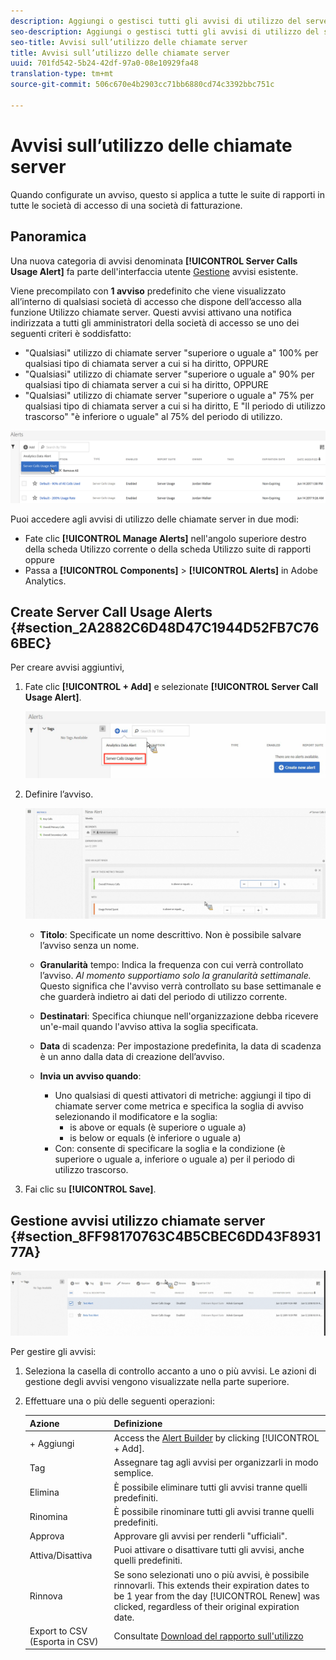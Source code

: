 ```yaml
---
description: Aggiungi o gestisci tutti gli avvisi di utilizzo del server. Quando configurate un avviso, questo si applica a tutte le suite di rapporti in tutte le società di accesso di una società di fatturazione.
seo-description: Aggiungi o gestisci tutti gli avvisi di utilizzo del server. Quando configurate un avviso, questo si applica a tutte le suite di rapporti in tutte le società di accesso di una società di fatturazione.
seo-title: Avvisi sull’utilizzo delle chiamate server
title: Avvisi sull’utilizzo delle chiamate server
uuid: 701fd542-5b24-42df-97a0-08e10929fa48
translation-type: tm+mt
source-git-commit: 506c670e4b2903cc71bb6880cd74c3392bbc751c

---
```



# Avvisi sull’utilizzo delle chiamate server

Quando configurate un avviso, questo si applica a tutte le suite di rapporti in tutte le società di accesso di una società di fatturazione.

## Panoramica

Una nuova categoria di avvisi denominata **[!UICONTROL Server Calls Usage Alert]** fa parte dell'interfaccia utente [Gestione](https://marketing.adobe.com/resources/help/en_US/analytics/analysis-workspace/intellligent_alerts.html) avvisi esistente.

Viene precompilato con **1 avviso** predefinito che viene visualizzato all’interno di qualsiasi società di accesso che dispone dell’accesso alla funzione Utilizzo chiamate server. Questi avvisi attivano una notifica indirizzata a tutti gli amministratori della società di accesso se uno dei seguenti criteri è soddisfatto:

* "Qualsiasi" utilizzo di chiamate server "superiore o uguale a" 100% per qualsiasi tipo di chiamata server a cui si ha diritto, OPPURE
* "Qualsiasi" utilizzo di chiamate server "superiore o uguale a" 90% per qualsiasi tipo di chiamata server a cui si ha diritto, OPPURE
* "Qualsiasi" utilizzo di chiamate server "superiore o uguale a" 75% per qualsiasi tipo di chiamata server a cui si ha diritto, E "Il periodo di utilizzo trascorso" "è inferiore o uguale" al 75% del periodo di utilizzo.

![](assets/alerts.png)

Puoi accedere agli avvisi di utilizzo delle chiamate server in due modi:

* Fate clic **[!UICONTROL Manage Alerts]** nell'angolo superiore destro della scheda Utilizzo corrente o della scheda Utilizzo suite di rapporti oppure
* Passa a **[!UICONTROL Components]** &gt; **[!UICONTROL Alerts]** in Adobe Analytics.

## Create Server Call Usage Alerts {#section_2A2882C6D48D47C1944D52FB7C766BEC}

Per creare avvisi aggiuntivi,

1. Fate clic **[!UICONTROL + Add]** e selezionate **[!UICONTROL Server Call Usage Alert]**.

   ![](assets/server_call_alert.png)

1. Definire l’avviso.

   ![](assets/sc_alert.png)

   * **Titolo**: Specificate un nome descrittivo. Non è possibile salvare l’avviso senza un nome.
   * **Granularità** tempo: Indica la frequenza con cui verrà controllato l’avviso. *Al momento supportiamo solo la granularità settimanale.* Questo significa che l'avviso verrà controllato su base settimanale e che guarderà indietro ai dati del periodo di utilizzo corrente.
   * **Destinatari**: Specifica chiunque nell'organizzazione debba ricevere un'e-mail quando l'avviso attiva la soglia specificata.
   * **Data** di scadenza: Per impostazione predefinita, la data di scadenza è un anno dalla data di creazione dell’avviso.
   * **Invia un avviso quando**:

      * Uno qualsiasi di questi attivatori di metriche: aggiungi il tipo di chiamate server come metrica e specifica la soglia di avviso selezionando il modificatore e la soglia:
         * is above or equals (è superiore o uguale a)
         * is below or equals (è inferiore o uguale a)
      * Con: consente di specificare la soglia e la condizione (è superiore o uguale a, inferiore o uguale a) per il periodo di utilizzo trascorso.

1. Fai clic su **[!UICONTROL Save]**.

## Gestione avvisi utilizzo chiamate server {#section_8FF98170763C4B5CBEC6DD43F893177A}

![](assets/alert_mgmt.png)

Per gestire gli avvisi:

1. Seleziona la casella di controllo accanto a uno o più avvisi. Le azioni di gestione degli avvisi vengono visualizzate nella parte superiore.
1. Effettuare una o più delle seguenti operazioni:

   | Azione | Definizione |
   |--- |--- |
   | + Aggiungi | Access the [Alert Builder](../../admin/c-server-call-usage/scu-alerts.md) by clicking  [!UICONTROL + Add]. |
   | Tag | Assegnare tag agli avvisi per organizzarli in modo semplice. |
   | Elimina | È possibile eliminare tutti gli avvisi tranne quelli predefiniti. |
   | Rinomina | È possibile rinominare tutti gli avvisi tranne quelli predefiniti. |
   | Approva | Approvare gli avvisi per renderli "ufficiali". |
   | Attiva/Disattiva | Puoi attivare o disattivare tutti gli avvisi, anche quelli predefiniti. |
   | Rinnova | Se sono selezionati uno o più avvisi, è possibile rinnovarli. This extends their expiration dates to be 1 year from the day [!UICONTROL Renew] was clicked, regardless of their original expiration date. |
   | Export to CSV (Esporta in CSV) | Consultate [Download del rapporto sull'utilizzo](../../admin/c-server-call-usage/report-suite-usage.md) |

